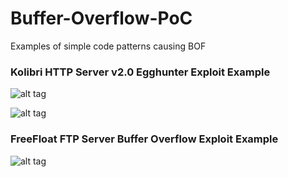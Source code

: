 # Buffer-Overflow-PoC
Examples of simple code patterns causing BOF

### Kolibri HTTP Server v2.0 Egghunter Exploit Example
![alt tag](https://emreovunc.com/projects/Kolibri-Egghunter-2.png)


![alt tag](https://emreovunc.com/projects/Kolibri-Egghunter.png)

### FreeFloat FTP Server Buffer Overflow Exploit Example
![alt tag](https://emreovunc.com/projects/FreeFloatServer-BoF-Exploit.png)
